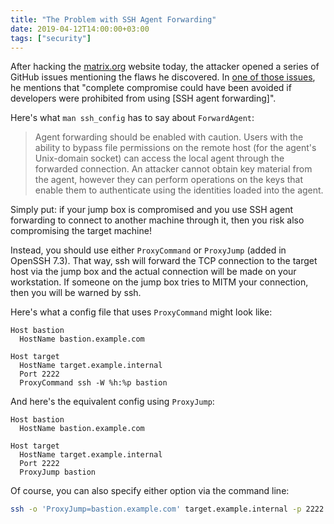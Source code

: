 ```yaml
---
title: "The Problem with SSH Agent Forwarding"
date: 2019-04-12T14:00:00+03:00
tags: ["security"]
---
```


After hacking the [matrix.org](https://matrix.org) website today, the
attacker opened a series of GitHub issues mentioning the flaws he
discovered.  In [one of those issues][issue], he mentions that
"complete compromise could have been avoided if developers were
prohibited from using [SSH agent forwarding]".

Here's what `man ssh_config` has to say about `ForwardAgent`:

> Agent forwarding should be enabled with caution.  Users with the
> ability to bypass file permissions on the remote host (for the
> agent's Unix-domain socket) can access the local agent through the
> forwarded connection.  An attacker cannot obtain key material from
> the agent, however they can perform operations on the keys that
> enable them to authenticate using the identities loaded into the
> agent.

Simply put: if your jump box is compromised and you use SSH agent
forwarding to connect to another machine through it, then you risk
also compromising the target machine!

Instead, you should use either `ProxyCommand` or `ProxyJump` (added in
OpenSSH 7.3).  That way, ssh will forward the TCP connection to the
target host via the jump box and the actual connection will be made on
your workstation.  If someone on the jump box tries to MITM your
connection, then you will be warned by ssh.

Here's what a config file that uses `ProxyCommand` might look like:

```ssh-config
Host bastion
  HostName bastion.example.com

Host target
  HostName target.example.internal
  Port 2222
  ProxyCommand ssh -W %h:%p bastion
```

And here's the equivalent config using `ProxyJump`:

```ssh-config
Host bastion
  HostName bastion.example.com

Host target
  HostName target.example.internal
  Port 2222
  ProxyJump bastion
```

Of course, you can also specify either option via the command line:

```bash
ssh -o 'ProxyJump=bastion.example.com' target.example.internal -p 2222
```


[issue]: https://github.com/matrix-org/matrix.org/issues/357

